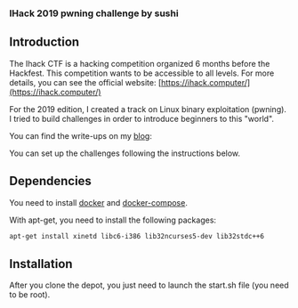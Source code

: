 ### IHack 2019 pwning challenge by sushi

## Introduction

The Ihack CTF is a hacking competition organized 6 months before the Hackfest. This competition wants to be accessible to all levels. For more details, you can see the official website: [https://ihack.computer/](https://ihack.computer/)

For the 2019 edition, I created a track on Linux binary exploitation (pwning). I tried to build challenges in order to introduce beginners to this "world".

You can find the write-ups on my [blog](https://www.sushi-hacking-blog.com/2019/06/16/Ihack-2019-pwning-challenges.html):

You can set up the challenges following the instructions below.

## Dependencies

You need to install [docker](https://docs.docker.com/install/linux/docker-ce/debian/) and [docker-compose](https://docs.docker.com/compose/install/).

With apt-get, you need to install the following packages:

```bash
apt-get install xinetd libc6-i386 lib32ncurses5-dev lib32stdc++6
```

## Installation

After you clone the depot, you just need to launch the start.sh file (you need to be root).

